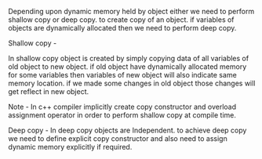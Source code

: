 Depending upon dynamic memory held by object either we need to perform shallow copy or deep copy. to create copy of an object.
if variables of objects are dynamically allocated then we need to 
perform deep copy.

  Shallow copy - 

  In shallow copy object is created by simply copying data of all variables of old object to new object.
  if old object have dynamically allocated memory for some variables then variables of new
  object will also indicate same memory location.
  if we made some changes in old object those changes will get reflect in new object.

  Note - In c++ compiler implicitly create copy constructor and overload assignment operator in order to perform shallow copy at compile time.

  Deep copy - 
  In deep copy objects are Independent. to achieve deep copy we need to define explicit copy constructor and also need to assign 
  dynamic memory explicitly if required.
  
